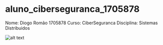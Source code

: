 # aluno_ciberseguranca_1705878
Nome: Diogo Romão 1705878
Curso: CiberSeguranca
Disciplina: Sistemas Distribuidos

![alt text](https://user-images.githubusercontent.com/113999850/191517763-9a1f1716-dc73-4ac6-9032-1e638c9f93c6.png)